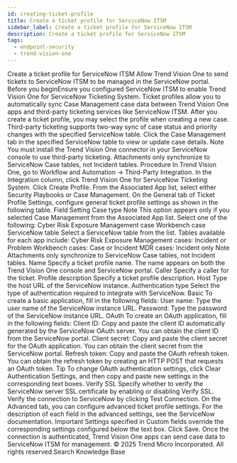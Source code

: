 ```yaml
---
id: creating-ticket-profile
title: Create a ticket profile for ServiceNow ITSM
sidebar_label: Create a ticket profile for ServiceNow ITSM
description: Create a ticket profile for ServiceNow ITSM
tags:
  - endpoint-security
  - trend-vision-one
---
```


 Create a ticket profile for ServiceNow ITSM Allow Trend Vision One to send tickets to ServiceNow ITSM to be managed in the ServiceNow portal. Before you beginEnsure you configured ServiceNow ITSM to enable Trend Vision One for ServiceNow Ticketing System. Ticket profiles allow you to automatically sync Case Management case data between Trend Vision One apps and third-party ticketing services like ServiceNow ITSM. After you create a ticket profile, you may select the profile when creating a new case. Third-party ticketing supports two-way sync of case status and priority changes with the specified ServiceNow table. Click the Case Management tab in the specified ServiceNow table to view or update case details. Note You must install the Trend Vision One connector in your ServiceNow console to use third-party ticketing. Attachments only synchronize to ServiceNow Case tables, not Incident tables. Procedure In Trend Vision One, go to Workflow and Automation → Third-Party Integration. In the Integration column, click Trend Vision One for ServiceNow Ticketing System. Click Create Profile. From the Associated App list, select either Security Playbooks or Case Management. On the General tab of Ticket Profile Settings, configure general ticket profile settings as shown in the following table. Field Setting Case type Note This option appears only if you selected Case Management from the Associated App list. Select one of the following: Cyber Risk Exposure Management case Workbench case ServiceNow table Select a ServiceNow table from the list. Tables available for each app include: Cyber Risk Exposure Management cases: Incident or Problem Workbench cases: Case or Incident MDR cases: Incident only Note Attachments only synchronize to ServiceNow Case tables, not Incident tables. Name Specify a ticket profile name. The name appears on both the Trend Vision One console and ServiceNow portal. Caller Specify a caller for the ticket. Profile description Specify a ticket profile description. Host Type the host URL of the ServiceNow instance. Authentication type Select the type of authentication required to integrate with ServiceNow. Basic To create a basic application, fill in the following fields: User name: Type the user name of the ServiceNow instance URL. Password: Type the password of the ServiceNow instance URL. OAuth To create an OAuth application, fill in the following fields: Client ID: Copy and paste the client ID automatically generated by the ServiceNow OAuth server. You can obtain the client ID from the ServiceNow portal. Client secret: Copy and paste the client secret for the OAuth application. You can obtain the client secret from the ServiceNow portal. Refresh token: Copy and paste the OAuth refresh token. You can obtain the refresh token by creating an HTTP POST that requests an OAuth token. Tip To change OAuth authentication settings, click Clear Authentication Settings, and then copy and paste new settings in the corresponding text boxes. Verify SSL Specify whether to verify the ServiceNow server SSL certificate by enabling or disabling Verify SSL. Verify the connection to ServiceNow by clicking Test Connection. On the Advanced tab, you can configure advanced ticket profile settings. For the description of each field in the advanced settings, see the ServiceNow documentation. Important Settings specified in Custom fields override the corresponding settings configured below the text box. Click Save. Once the connection is authenticated, Trend Vision One apps can send case data to ServiceNow ITSM for management. © 2025 Trend Micro Incorporated. All rights reserved.Search Knowledge Base